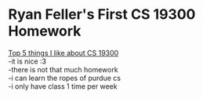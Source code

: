 # Ryan Feller's First CS 19300 Homework 

<u> Top 5 things I like about CS 19300 </u> <br>
-it is nice :3 <br>
-there is not that much homework <br>
-i can learn the ropes of purdue cs <br>
-i only have class 1 time per week
